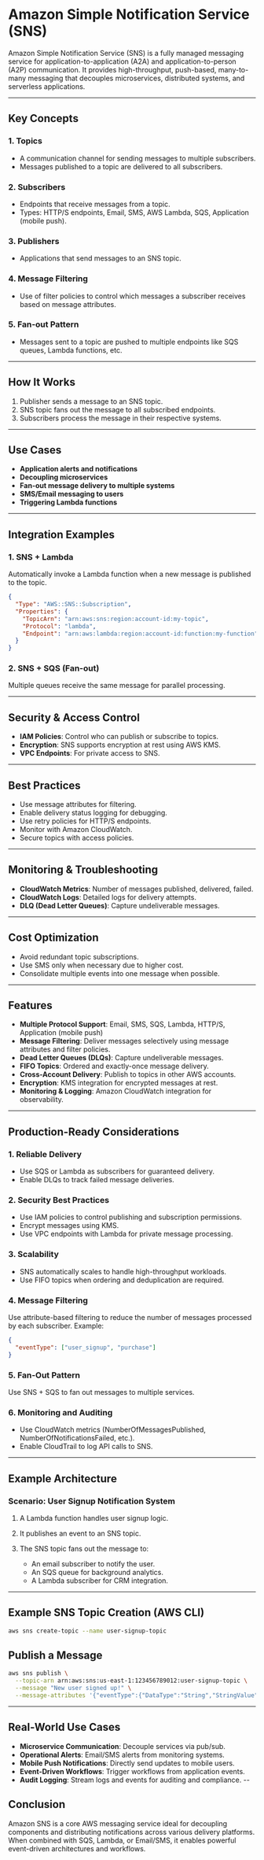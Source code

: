 # Amazon Simple Notification Service (SNS)

Amazon Simple Notification Service (SNS) is a fully managed messaging service for application-to-application (A2A) and application-to-person (A2P) communication. It provides high-throughput, push-based, many-to-many messaging that decouples microservices, distributed systems, and serverless applications.

---

## Key Concepts

### 1. **Topics**

* A communication channel for sending messages to multiple subscribers.
* Messages published to a topic are delivered to all subscribers.

### 2. **Subscribers**

* Endpoints that receive messages from a topic.
* Types: HTTP/S endpoints, Email, SMS, AWS Lambda, SQS, Application (mobile push).

### 3. **Publishers**

* Applications that send messages to an SNS topic.

### 4. **Message Filtering**

* Use of filter policies to control which messages a subscriber receives based on message attributes.

### 5. **Fan-out Pattern**

* Messages sent to a topic are pushed to multiple endpoints like SQS queues, Lambda functions, etc.

---

## How It Works

1. Publisher sends a message to an SNS topic.
2. SNS topic fans out the message to all subscribed endpoints.
3. Subscribers process the message in their respective systems.

---

## Use Cases

* **Application alerts and notifications**
* **Decoupling microservices**
* **Fan-out message delivery to multiple systems**
* **SMS/Email messaging to users**
* **Triggering Lambda functions**

---

## Integration Examples

### 1. **SNS + Lambda**

Automatically invoke a Lambda function when a new message is published to the topic.

```json
{
  "Type": "AWS::SNS::Subscription",
  "Properties": {
    "TopicArn": "arn:aws:sns:region:account-id:my-topic",
    "Protocol": "lambda",
    "Endpoint": "arn:aws:lambda:region:account-id:function:my-function"
  }
}
```

### 2. **SNS + SQS (Fan-out)**

Multiple queues receive the same message for parallel processing.

---

## Security & Access Control

* **IAM Policies**: Control who can publish or subscribe to topics.
* **Encryption**: SNS supports encryption at rest using AWS KMS.
* **VPC Endpoints**: For private access to SNS.

---

## Best Practices

* Use message attributes for filtering.
* Enable delivery status logging for debugging.
* Use retry policies for HTTP/S endpoints.
* Monitor with Amazon CloudWatch.
* Secure topics with access policies.

---

## Monitoring & Troubleshooting

* **CloudWatch Metrics**: Number of messages published, delivered, failed.
* **CloudWatch Logs**: Detailed logs for delivery attempts.
* **DLQ (Dead Letter Queues)**: Capture undeliverable messages.

---

## Cost Optimization

* Avoid redundant topic subscriptions.
* Use SMS only when necessary due to higher cost.
* Consolidate multiple events into one message when possible.

---

## Features

* **Multiple Protocol Support**: Email, SMS, SQS, Lambda, HTTP/S, Application (mobile push)
* **Message Filtering**: Deliver messages selectively using message attributes and filter policies.
* **Dead Letter Queues (DLQs)**: Capture undeliverable messages.
* **FIFO Topics**: Ordered and exactly-once message delivery.
* **Cross-Account Delivery**: Publish to topics in other AWS accounts.
* **Encryption**: KMS integration for encrypted messages at rest.
* **Monitoring & Logging**: Amazon CloudWatch integration for observability.

---

## Production-Ready Considerations

### 1. **Reliable Delivery**

* Use SQS or Lambda as subscribers for guaranteed delivery.
* Enable DLQs to track failed message deliveries.

### 2. **Security Best Practices**

* Use IAM policies to control publishing and subscription permissions.
* Encrypt messages using KMS.
* Use VPC endpoints with Lambda for private message processing.

### 3. **Scalability**

* SNS automatically scales to handle high-throughput workloads.
* Use FIFO topics when ordering and deduplication are required.

### 4. **Message Filtering**

Use attribute-based filtering to reduce the number of messages processed by each subscriber. Example:

```json
{
  "eventType": ["user_signup", "purchase"]
}
```

### 5. **Fan-Out Pattern**

Use SNS + SQS to fan out messages to multiple services.

### 6. **Monitoring and Auditing**

* Use CloudWatch metrics (NumberOfMessagesPublished, NumberOfNotificationsFailed, etc.).
* Enable CloudTrail to log API calls to SNS.

---

## Example Architecture

### Scenario: User Signup Notification System

1. A Lambda function handles user signup logic.
2. It publishes an event to an SNS topic.
3. The SNS topic fans out the message to:

   * An email subscriber to notify the user.
   * An SQS queue for background analytics.
   * A Lambda subscriber for CRM integration.

---

## Example SNS Topic Creation (AWS CLI)

```bash
aws sns create-topic --name user-signup-topic
```

## Publish a Message

```bash
aws sns publish \
  --topic-arn arn:aws:sns:us-east-1:123456789012:user-signup-topic \
  --message "New user signed up!" \
  --message-attributes '{"eventType":{"DataType":"String","StringValue":"user_signup"}}'
```

---

## Real-World Use Cases

* **Microservice Communication**: Decouple services via pub/sub.
* **Operational Alerts**: Email/SMS alerts from monitoring systems.
* **Mobile Push Notifications**: Directly send updates to mobile users.
* **Event-Driven Workflows**: Trigger workflows from application events.
* **Audit Logging**: Stream logs and events for auditing and compliance.
--



## Conclusion

Amazon SNS is a core AWS messaging service ideal for decoupling components and distributing notifications across various delivery platforms. When combined with SQS, Lambda, or Email/SMS, it enables powerful event-driven architectures and workflows.

